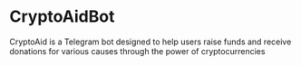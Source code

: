 # CryptoAidBot
CryptoAid is a Telegram bot designed to help users raise funds and receive donations for various causes through the power of cryptocurrencies
